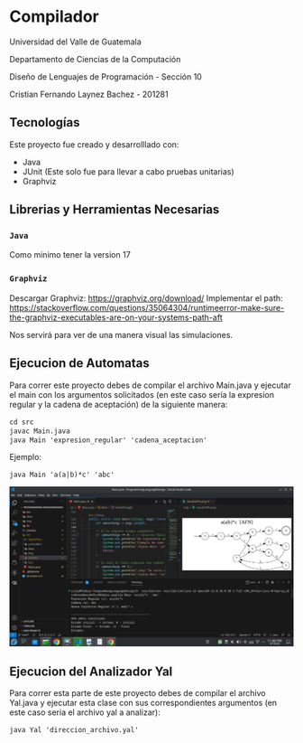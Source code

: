 # Compilador

Universidad del Valle de Guatemala

Departamento de Ciencias de la Computación

Diseño de Lenguajes de Programación - Sección 10

Cristian Fernando Laynez Bachez - 201281

## Tecnologías

Este proyecto fue creado y desarrolllado con:

- Java
- JUnit (Este solo fue para llevar a cabo pruebas unitarias)
- Graphviz

## Librerias y Herramientas Necesarias

### `Java`

Como minimo tener la version 17

### `Graphviz`

Descargar Graphviz: https://graphviz.org/download/
Implementar el path: https://stackoverflow.com/questions/35064304/runtimeerror-make-sure-the-graphviz-executables-are-on-your-systems-path-aft

Nos servirá para ver de una manera visual las simulaciones.

## Ejecucion de Automatas

Para correr este proyecto debes de compilar el archivo Main.java y ejecutar el main con los argumentos solicitados (en este caso sería la expresion regular y la cadena de aceptación) de la siguiente manera:

```
cd src
javac Main.java
java Main 'expresion_regular' 'cadena_aceptacion'
```

Ejemplo:
```
java Main 'a(a|b)*c' 'abc'
```

![Alt text](/img/img3.png 'Corriendo Programa en vscode actualizado')

## Ejecucion del Analizador Yal

Para correr esta parte de este proyecto debes de compilar el archivo Yal.java y ejecutar esta clase con sus correspondientes argumentos (en este caso seria el archivo yal a analizar):

```
java Yal 'direccion_archivo.yal'
```

